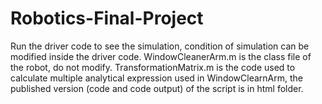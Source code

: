 # Robotics-Final-Project
Run the driver code to see the simulation, condition of simulation can be modified inside the driver code.
WindowCleanerArm.m is the class file of the robot, do not modify.
TransformationMatrix.m is the code used to calculate multiple analytical expression used in WindowClearnArm, the published version (code and code output) of the script is in html folder.